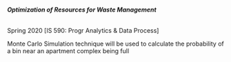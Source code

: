 ###### **Optimization of Resources for Waste Management**

Spring 2020 [IS 590: Progr Analytics & Data Process]

Monte Carlo Simulation technique will be used to calculate the probability of a bin near an apartment complex being full
